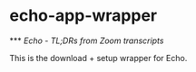 # echo-app-wrapper

*** *Echo - TL;DRs from Zoom transcripts*

This is the download + setup wrapper for Echo. 
